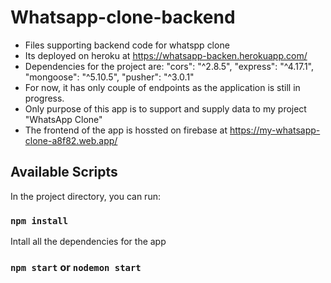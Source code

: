 # Whatsapp-clone-backend
- Files supporting backend code for whatspp clone
- Its deployed on heroku at https://whatsapp-backen.herokuapp.com/
- Dependencies for the project are:
    "cors": "^2.8.5",
    "express": "^4.17.1",
    "mongoose": "^5.10.5",
    "pusher": "^3.0.1"
- For now, it has only couple of endpoints as the application is still in progress.
- Only purpose of this app is to support and supply data to my project "WhatsApp Clone"
- The frontend of the app is hossted on firebase at https://my-whatsapp-clone-a8f82.web.app/


## Available Scripts

In the project directory, you can run:

### `npm install`

Intall all the dependencies for the app<br />

### `npm start` or `nodemon start`



